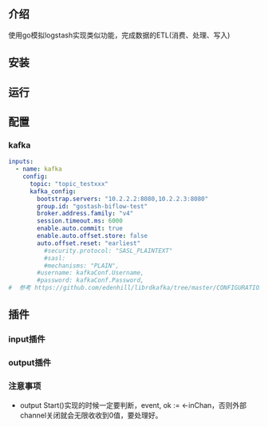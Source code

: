 
## 介绍
使用go模拟logstash实现类似功能，完成数据的ETL(消费、处理、写入)

## 安装


## 运行


## 配置



### kafka
```yaml
inputs:
  - name: kafka
    config:
      topic: "topic_testxxx"
      kafka_config:
        bootstrap.servers: "10.2.2.2:8080,10.2.2.3:8080"
        group.id: "gostash-biflow-test"
        broker.address.family: "v4"
        session.timeout.ms: 6000
        enable.auto.commit: true
        enable.auto.offset.store: false
        auto.offset.reset: "earliest"
          #security.protocol: "SASL_PLAINTEXT"
          #sasl:
          #mechanisms: "PLAIN",
        #username: kafkaConf.Username,
        #password: kafkaConf.Password,
#  参考 https://github.com/edenhill/librdkafka/tree/master/CONFIGURATION.md

```

## 插件

### input插件

### output插件
### 注意事项
- output Start()实现的时候一定要判断，event, ok := <-inChan，否则外部channel关闭就会无限收收到0值，要处理好。